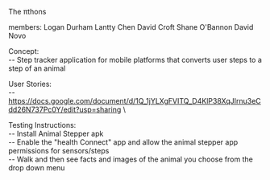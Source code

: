 The πthons

members:
    Logan Durham 
    Lantty Chen
    David Croft
    Shane O'Bannon
    David Novo

Concept: \
-- Step tracker application for mobile platforms that converts user steps to a step of an animal 


User Stories: \
-- https://docs.google.com/document/d/1Q_1jYLXgFVITQ_D4KlP38XqJIrnu3eCdd26N737Pc0Y/edit?usp=sharing \

Testing Instructions: \
-- Install Animal Stepper apk \
-- Enable the "health Connect" app and allow the animal stepper app permissions for sensors/steps \
-- Walk and then see facts and images of the animal you choose from the drop down menu 
